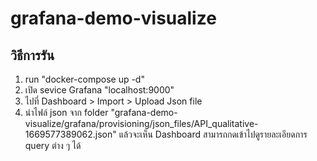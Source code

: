 # grafana-demo-visualize
 
## วิธีการรัน
1. run "docker-compose up -d"
2. เปิด sevice Grafana "localhost:9000"
3. ไปที่ Dashboard > Import > Upload Json file
4. นำไฟล์ json จาก folder "grafana-demo-visualize/grafana/provisioning/json_files/API_qualitative-1669577389062.json" แล้วจะเห็น Dashboard สามารถกดเข้าไปดูรายละเอียดการ query ต่าง ๆ ได้
